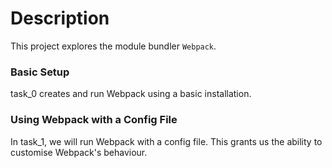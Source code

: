 # Description
This project explores the module bundler `Webpack`.

### Basic Setup
task_0 creates and run Webpack using a basic installation.

### Using Webpack with a Config File
In task_1, we will run Webpack with a config file. This grants us the ability to customise Webpack's behaviour.